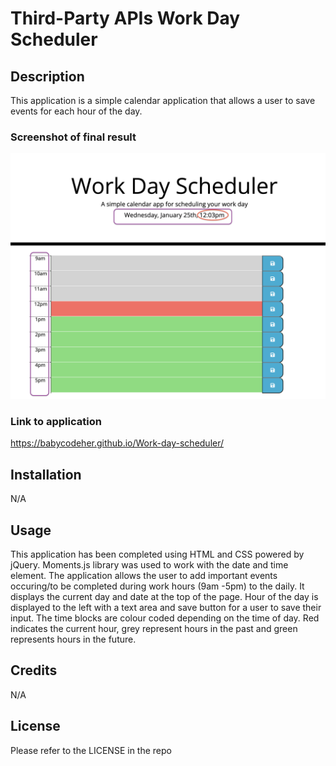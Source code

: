 # Third-Party APIs Work Day Scheduler

## Description
This application is a simple calendar application that allows a user to save events for each hour of the day.

### Screenshot of final result
![applicationScreenshot](/work-day-scheduler-screenshot.png)

### Link to application
https://babycodeher.github.io/Work-day-scheduler/

## Installation
N/A

## Usage
This application has been completed using HTML and CSS powered by jQuery. Moments.js library was used to work with the date and time element. The application allows the user to add important events occuring/to be completed during work hours (9am -5pm) to the daily. It displays the current day and date at the top of the page. Hour of the day is displayed to the left with a text area and save button for a user to save their input. The time blocks are colour coded depending on the time of day. Red indicates the current hour, grey represent hours in the past and green represents hours in the future.

## Credits
N/A

## License
Please refer to the LICENSE in the repo

